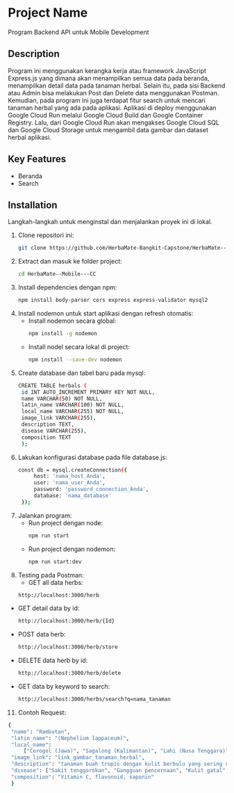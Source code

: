 # Project Name
Program Backend API untuk Mobile Development

## Description
Program ini menggunakan kerangka kerja atau framework JavaScript Express.js yang dimana akan menampilkan semua data pada beranda, menampilkan detail data pada tanaman herbal.
Selain itu, pada sisi Backend atau Admin bisa melakukan Post dan Delete data menggunakan Postman. Kemudian, pada program ini juga terdapat fitur search untuk mencari tanaman herbal
yang ada pada aplikasi. Aplikasi di deploy menggunakan Google Cloud Run melalui Google Cloud Build dan Google Container Registry. Lalu, dari Google Cloud Run akan mengakses Google Cloud SQL
dan Google Cloud Storage untuk mengambil data gambar dan dataset herbal aplikasi.

## Key Features
- Beranda
- Search
  
## Installation
Langkah-langkah untuk menginstal dan menjalankan proyek ini di lokal.
1. Clone repositori ini:
   ```bash
   git clone https://github.com/HerbaMate-Bangkit-Capstone/HerbaMate--Model---CC.git

2. Extract dan masuk ke folder project:
   ```bash
   cd HerbaMate--Mobile---CC

3. Install dependencies dengan npm:
   ```bash
   npm install body-parser cors express express-validator mysql2

4. Install nodemon untuk start aplikasi dengan refresh otomatis:
   - Install nodemon secara global:
     ```bash
     npm install -g nodemon

   - Install nodel secara lokal di project:
     ```bash
     npm install --save-dev nodemon

6. Create database dan tabel baru pada mysql:
   ```bash
   CREATE TABLE herbals (
    id INT AUTO_INCREMENT PRIMARY KEY NOT NULL,
    name VARCHAR(50) NOT NULL,
    latin_name VARCHAR(100) NOT NULL,
    local_name VARCHAR(255) NOT NULL,
    image_link VARCHAR(255),
    description TEXT,
    disease VARCHAR(255),
    composition TEXT
    );

7. Lakukan konfigurasi database pada file database.js:
   ```bash
   const db = mysql.createConnection({
        host: 'nama_host_Anda',
        user: 'nama_user_Anda',
        password: 'password_connection_Anda',
        database: 'nama_database'
    });

8. Jalankan program:
   - Run project dengan node:
     ```bash
     npm run start

   - Run project dengan nodemon:
     ```bash
     npm run start:dev

10. Testing pada Postman:
    - GET all data herbs:
     ```bash
     http://localhost:3000/herb

   - GET detail data by id:
     ```bash
     http://localhost:3000/herb/{Id}

   - POST data herb:
     ```bash
     http://localhost:3000/herb/store

   - DELETE data herb by id:
     ```bash
     http://localhost:3000/herb/delete

   - GET data by keyword to search:
     ```bash
     http://localhost:3000/herbs/search?q=nama_tanaman

11. Contoh Request:
   ```bash
   {
    "name": "Rambutan",
    "latin_name": "(Nephelium lappaceum)",
    "local_name": 
        ["Corogol (Jawa)", "Sagalong (Kalimantan)", "Lahi (Nusa Tenggara)"],
    "image_link": "link_gambar_tanaman_herbal",
    "description": "tanaman buah tropis dengan kulit berbulu yang sering dikonsumsi. Buahnya kaya akan vitamin C dan senyawa bioaktif dengan sifat antioksidan. Khasiatnya meliputi membantu meningkatkan daya tahan tubuh, melindungi kesehatan kulit, dan memperbaiki fungsi pencernaan. Selain itu, tanaman ini juga dipercaya mampu menurunkan kadar kolesterol.",
    "disease": ["Sakit tenggorokan", "Gangguan pencernaan", "Kulit gatal", "Kelelahan", "Batuk"],
    "composition": "Vitamin C, flavonoid, saponin"
    }





